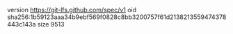 version https://git-lfs.github.com/spec/v1
oid sha256:1b59123aaa34b9ebf569f0828c8bb3200757f61d2138213559474378443c143a
size 9513
